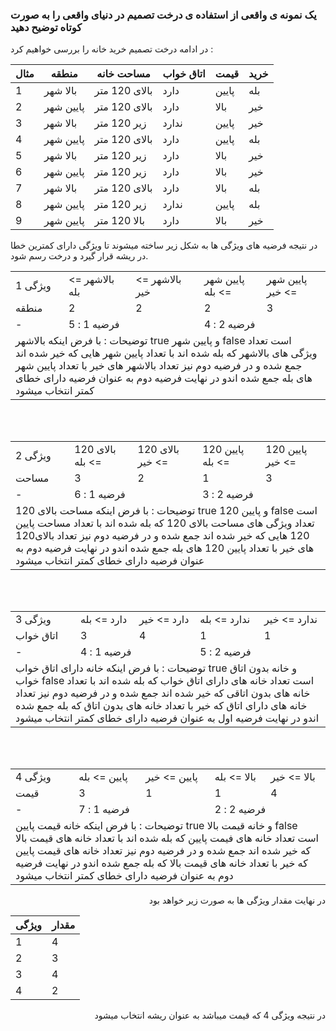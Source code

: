 ### یک نمونه ی واقعی از استفاده ی درخت تصمیم در دنیای واقعی را به صورت کوتاه توضیح دهید

در ادامه درخت تصمیم خرید خانه را بررسی خواهیم کرد : 

<div align="right">

|مثال| منطقه | مساحت خانه | اتاق خواب | قیمت | خرید|
|------|------|------------------|-------------|-------|-----|
|1| بالا شهر | بالای 120 متر| دارد |پایین|بله|
|2| پایین شهر | بالای 120 متر| دارد |بالا|خیر|
|3| بالا شهر | زیر 120 متر| ندارد |پایین|خیر|
|4| پایین شهر |بالای 120 متر | دارد |پایین|بله|
|5| بالا شهر | زیر 120 متر| دارد |بالا|خیر|
|6| پایین شهر |زیر 120 متر | دارد |بالا|خیر|
|7| بالا شهر | بالای 120 متر| دارد |بالا|بله|
|8| پایین شهر |زیر 120 متر | ندارد |پایین|بله|
|9| پایین شهر |بالا 120 متر | دارد |بالا|خیر|

</div> 

در نتیجه فرضیه های ویژگی ها  به شکل زیر ساخته میشوند تا ویژگی دارای کمترین خطا در ریشه قرار گیرد و درخت رسم شود.

<div align="right">

<table>
<tr>
<td>
ویژگی 1
</td>
<td>
بالاشهر => بله
</td>
<td>
بالاشهر => خیر
</td>
<td>
پایین شهر => بله
</td>
<td>
پایین شهر => خیر
</td>
</tr/>
<tr>
<td>
منطقه
</td>
<td>
2
</td>
<td>
2
</td>
<td>
2
</td>
<td>
3
</td>
</tr>
<tr>
<td>
-
</td>
<td colspan=2>
فرضیه 1 : 5
</td>
<td colspan=2>
فرضیه 2 : 4
</td>
</tr>
<tr>
<td colspan=5>
توضیحات : با فرض اینکه بالاشهر true و پایین شهر false است تعداد ویژگی های بالاشهر که بله شده اند با تعداد پایین شهر هایی که خیر شده اند جمع شده و در فرضیه دوم نیز تعداد بالاشهر های خیر با تعداد پایین شهر های بله جمع شده اندو در نهایت فرضیه دوم به عنوان فرضیه دارای خطای کمتر انتخاب میشود  
</td>

</tr>
</table>
<br/> 
<br/>

<table>
<tr>
<td>
ویژگی 2
</td>
<td>
بالای 120 => بله
</td>
<td>
بالای 120 => خیر
</td>
<td>
پایین 120 => بله
</td>
<td>
پایین 120 => خیر
</td>
</tr/>
<tr>
<td>
مساحت
</td>
<td>
3
</td>
<td>
2
</td>
<td>
1
</td>
<td>
3
</td>
</tr>
<tr>
<td>
-
</td>
<td colspan=2>
فرضیه 1 : 6
</td>
<td colspan=2>
فرضیه 2 : 3
</td>
</tr>
<tr>
<td colspan=5>
توضیحات : با فرض اینکه مساحت بالای 120 true و پایین 120 false است تعداد ویژگی های مساحت بالای 120 که بله شده اند با تعداد مساحت پایین 120 هایی که خیر شده اند جمع شده و در فرضیه دوم نیز تعداد بالای120  های خیر با تعداد پایین 120 های بله جمع شده اندو در نهایت فرضیه دوم به عنوان فرضیه دارای خطای کمتر انتخاب میشود  
</td>

</tr>
</table>
<br/>
<br/>


<table>
<tr>
<td>
ویژگی 3
</td>
<td>
دارد => بله
</td>
<td>
دارد => خیر
</td>
<td>
ندارد => بله
</td>
<td>
ندارد => خیر
</td>
</tr/>
<tr>
<td>
اتاق خواب
</td>
<td>
3
</td>
<td>
4
</td>
<td>
1
</td>
<td>
1
</td>
</tr>
<tr>
<td>
-
</td>
<td colspan=2>
فرضیه 1 : 4
</td>
<td colspan=2>
فرضیه 2 : 5
</td>
</tr>
<tr>
<td colspan=5>
توضیحات : با فرض اینکه خانه دارای اتاق خواب true و خانه بدون اتاق خواب false است تعداد خانه های دارای اتاق خواب که بله شده اند با تعداد خانه های بدون اتاقی که خیر شده اند جمع شده و در فرضیه دوم نیز تعداد خانه های دارای اتاق که خیر با تعداد خانه های بدون اتاق که بله جمع شده اندو در نهایت فرضیه اول به عنوان فرضیه دارای خطای کمتر انتخاب میشود  
</td>

</tr>
</table>
<br/>
<br/>
<table>
<tr>
<td>
ویژگی 4
</td>
<td>
پایین => بله
</td>
<td>
پایین => خیر
</td>
<td>
بالا => بله
</td>
<td>
بالا => خیر
</td>
</tr/>
<tr>
<td>
قیمت
</td>
<td>
3
</td>
<td>
1
</td>
<td>
1
</td>
<td>
4
</td>
</tr>
<tr>
<td>
-
</td>
<td colspan=2>
فرضیه 1 : 7
</td>
<td colspan=2>
فرضیه 2 : 2
</td>
</tr>
<tr>
<td colspan=5>
توضیحات : با فرض اینکه خانه قیمت پایین true و خانه قیمت بالا false است تعداد خانه های فیمت پایین که بله شده اند با تعداد خانه های قیمت بالا که خیر شده اند جمع شده و در فرضیه دوم نیز تعداد خانه های قیمت پایین که خیر با تعداد خانه های قیمت بالا که بله جمع شده اندو در نهایت فرضیه دوم به عنوان فرضیه دارای خطای کمتر انتخاب میشود  
</td>

</tr>
</table>

در نهایت مقدار ویژگی ها به صورت زیر خواهد بود 

|ویژگی | مقدار |
|-------|-------|
|1|4|
|2|3|
|3|4|
|4|2|


در نتیجه ویژگی 4 که قیمت میباشد به عنوان ریشه انتخاب میشود


</div>
